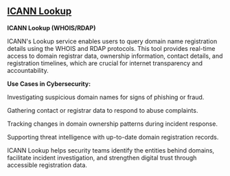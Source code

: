 ## [ICANN Lookup](https://lookup.icann.org/en/lookup)

**ICANN Lookup (WHOIS/RDAP)**

ICANN's Lookup service enables users to query domain name registration details using the WHOIS and RDAP protocols. 
This tool provides real-time access to domain registrar data, ownership information, contact details, and registration timelines, which are crucial for internet transparency and accountability.

**Use Cases in Cybersecurity:**

Investigating suspicious domain names for signs of phishing or fraud.

Gathering contact or registrar data to respond to abuse complaints.

Tracking changes in domain ownership patterns during incident response.

Supporting threat intelligence with up-to-date domain registration records.

ICANN Lookup helps security teams identify the entities behind domains, facilitate incident investigation, and strengthen digital trust through accessible registration data.​
